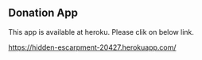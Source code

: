 
## Donation App

This app is available at heroku. Please clik on below link.

https://hidden-escarpment-20427.herokuapp.com/

